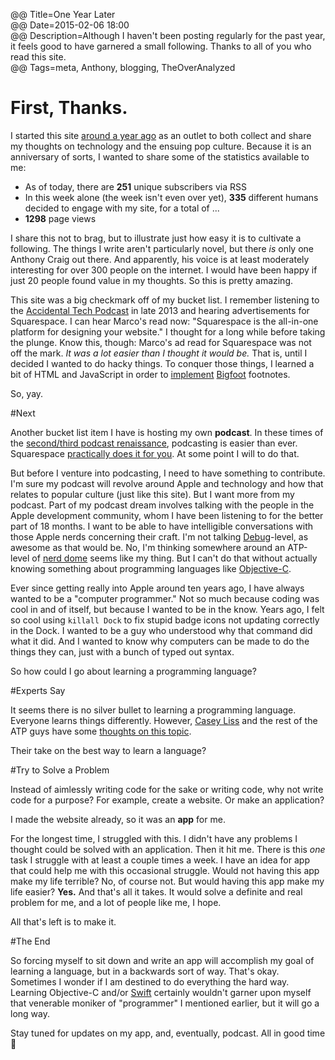@@ Title=One Year Later  
@@ Date=2015-02-06 18:00  
@@ Description=Although I haven't been posting regularly for the past year, it feels good to have garnered a small following. Thanks to all of you who read this site.  
@@ Tags=meta, Anthony, blogging, TheOverAnalyzed    

# First, Thanks.

I started this site [around a year ago][theoveranalyzed] as an outlet to both collect and share my thoughts on technology and the ensuing pop culture. Because it is an anniversary of sorts, I wanted to share some of the statistics available to me:

* As of today, there are **251** unique subscribers via RSS
* In this week alone (the week isn't even over yet), **335** different humans decided to engage with my site, for a total of ...
* **1298** page views

I share this not to brag, but to illustrate just how easy it is to cultivate a following. The things I write aren't particularly novel, but there *is* only one Anthony Craig out there. And apparently, his voice is at least moderately interesting for over 300 people on the internet. I would have been happy if just 20 people found value in my thoughts. So this is pretty amazing.

This site was a big checkmark off of my bucket list. I remember listening to the [Accidental Tech Podcast][atp] in late 2013 and hearing advertisements for Squarespace. I can hear Marco's read now: "Squarespace is the all-in-one platform for designing your website." I thought for a long while before taking the plunge. Know this, though: Marco's ad read for Squarespace was not off the mark. *It was a lot easier than I thought it would be.* That is, until I decided I wanted to do hacky things. To conquer those things, I learned a bit of HTML and JavaScript in order to [implement][http:] [Bigfoot][bigfootjs] footnotes. 

So, yay.

#Next

Another bucket list item I have is hosting my own **podcast**. In these times of the [second/third podcast renaissance][theoveranalyzed 2], podcasting is easier than ever. Squarespace [practically does it for you][squarespace]. At some point I will to do that.

But before I venture into podcasting, I need to have something to contribute. I'm sure my podcast will revolve around Apple and technology and how that relates to popular culture (just like this site). But I want more from my podcast. Part of my podcast dream involves talking with the people in the Apple development community, whom I have been listening to for the better part of 18 months.
I want to be able to have intelligible conversations with those Apple nerds concerning their craft. I'm not talking [Debug][imore]-level, as awesome as that would be. No, I'm thinking somewhere around an ATP-level of [nerd dome][urbandictionary] seems like my thing. But I can't do that without actually knowing something about programming languages like [Objective-C][wikipedia]. 

Ever since getting really into Apple around ten years ago, I have always wanted to be a "computer programmer." Not so much because coding was cool in and of itself, but because I wanted to be in the know. Years ago, I felt so cool using `killall Dock` to fix stupid badge icons not updating correctly in the Dock. I wanted to be a guy who understood why that command did what it did. And I wanted to know why computers can be made to do the things they can, just with a bunch of typed out syntax. 

So how could I go about learning a programming language? 

#Experts Say

It seems there is no silver bullet to learning a programming language. Everyone learns things differently. However,  [Casey Liss][caseyliss] and the rest of the ATP guys have some [thoughts on this topic][atp 2]. 

Their take on the best way to learn a language? 

#Try to Solve a Problem

Instead of aimlessly writing code for the sake or writing code, why not write code for a purpose? For example, create a website. Or make an application?

I made the website already, so it was an **app** for me. 

For the longest time, I struggled with this. I didn't have any problems I thought could be solved with an application. Then it hit me. There is this *one* task I struggle with at least a couple times a week. I have an idea for app that could help me with this occasional struggle. Would not having this app make my life terrible? No, of course not. But would having this app make my life easier? **Yes.** And that's all it takes. It would solve a definite and real problem for me, and a lot of people like me, I hope. 

All that's left is to make it. 

#The End

So forcing myself to sit down and write an app will accomplish my goal of learning a language, but in a backwards sort of way. That's okay. Sometimes I wonder if I am destined to do everything the hard way. Learning Objective-C and/or [Swift][wikipedia 2] certainly wouldn't garner upon myself that venerable moniker of "programmer" I mentioned earlier, but it will go a long way. 

Stay tuned for updates on my app, and, eventually, podcast. All in good time 🐺

[atp]: http://atp.fm
[atp 2]: http://atp.fm/episodes/102
[bigfootjs]: http://www.bigfootjs.com
[caseyliss]: http://www.caseyliss.com/2014/6/9/how-do-i-start-programming
[http:]: http://http://www.theoveranalyzed.net/2015/1/31/bigfoot-footnotes-in-squarespace
[imore]: http://www.imore.com/debug
[squarespace]: http://help.squarespace.com/guides/podcasting-with-squarespace
[theoveranalyzed]: http://www.theoveranalyzed.net/2014/2/2/first-post-ever
[theoveranalyzed 2]: http://www.theoveranalyzed.net/2014/12/23/serial
[urbandictionary]: http://www.urbandictionary.com/define.php?term=nerd+dome&defid=1935462
[wikipedia]: https://en.wikipedia.org/wiki/Objective-C
[wikipedia 2]: https://en.wikipedia.org/wiki/Swift_(programming_language)